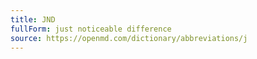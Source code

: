 ```yaml
---
title: JND
fullForm: just noticeable difference
source: https://openmd.com/dictionary/abbreviations/j
---
```

